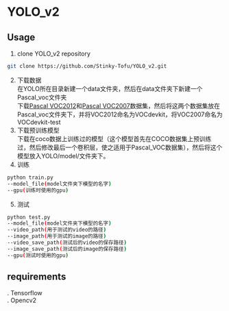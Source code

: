 YOLO_v2
=
## Usage
1. clone YOLO_v2 repository
``` bash
git clone https://github.com/Stinky-Tofu/YOLO_v2.git
```
2. 下载数据 <br>
在YOLO所在目录新建一个data文件夹，然后在data文件夹下新建一个Pascal_voc文件夹<br>
下载[Pascal VOC2012](http://host.robots.ox.ac.uk/pascal/VOC/voc2012/VOCtrainval_11-May-2012.tar)和[Pascal VOC2007](http://host.robots.ox.ac.uk/pascal/VOC/voc2007/VOCtest_06-Nov-2007.tar)数据集，然后将这两个数据集放在Pascal_voc文件夹下，并将VOC2012命名为VOCdevkit，将VOC2007命名为VOCdevkit-test <br>
3. 下载预训练模型<br>
下载在coco数据上训练过的模型（这个模型首先在COCO数据集上预训练过，然后修改最后一个卷积层，使之适用于Pascal_VOC数据集），然后将这个模型放入YOLO/model/文件夹下。
4. 训练<br>
``` bash
python train.py
--model_file(model文件夹下模型的名字)
--gpu(训练时使用的gpu)
```
5. 测试<br>
``` bash
python test.py
--model_file(model文件夹下模型的名字)
--video_path(用于测试的video的路径)
--image_path(用于测试的image的路径)
--video_save_path(测试后的video的保存路径)
--image_save_path(测试后的image的保存路径)
--gpu(测试时使用的gpu)
```
## requirements
. Tensorflow <br>
. Opencv2 <br>
